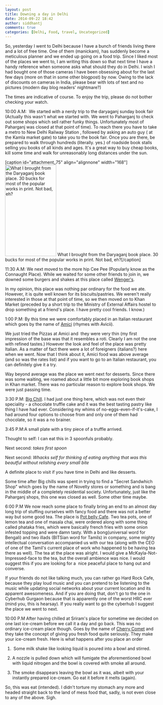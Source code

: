 ```yaml
---
layout: post
title: Downing a day in Delhi
date: 2014-09-22 18:42
author: siddhantj
comments: true
categories: [Delhi, Food, travel, Uncategorized]
---
```

So, yesterday I went to Delhi because I have a bunch of friends living there and a lot of free time. One of them (manickam), has suddenly become a meticulous planner and we ended up going on a food trip. Since I liked most of the places we went to, I am writing this down so that next time I have a handy reference when someone asks what should they do in Delhi. I wish I had bought one of those cameras I have been obsessing about for the last few days (more on that in some other blogpost) by now. Owing to the lack of discounts on cameras in India, please bear with lots of text and no pictures (modern day blog readers' nightmare?)

The times are indicative of course. To enjoy the trip, please do not bother checking your watch.

10:00 A.M:  We started with a nerdy trip to the daryaganj sunday book fair (Actually this wasn't what we started with. We went to Paharganj to check out some shops which sell rather funky things. Unfortunately most of Paharganj was closed at that point of time). To reach there you have to take a metro to New Delhi Railway Station , followed by asking an auto guy ( at the Kamla market gate) to take you to the book fair. Once you are there, be prepared to walk through hundreds (literally. yes.) of roadside book stalls selling you books of all kinds and ages. It's a great way to buy cheap books, kill some time and walk for unreasonably long distances under the sun.

[caption id="attachment_75" align="alignnone" width="168"]<a href="http://siddhantj.files.wordpress.com/2014/09/wp_20140922_002-e1411411249269.jpg"><img class="size-medium wp-image-75" src="http://siddhantj.files.wordpress.com/2014/09/wp_20140922_002-e1411411249269.jpg?w=168" alt="What I brought from the Daryaganj book place. 30 bucks for most of the popular works in print. Not bad, eh?" width="168" height="300" /></a> What I brought from the Daryaganj book place. 30 bucks for most of the popular works in print. Not bad, eh?[/caption]

11:30 A.M: We next moved to the more hip Cee Pee (Popularly know as the Connaught Place). While we waited for some other friends to join in, we downed some burgers and shakes at this place called <a href="http://www.wengers.in/">Wenger's</a>.

In my opinion, this place was nothing par ordinary for the food we ate. However, it is quite well known for its biscuits/pastries. We weren't really interested in those at that point of time, so we then moved on to Khan Market (preceded by a short trip to the Ministry of External Affairs hostel to drop something at a friend's place. I have pretty cool friends. I know.)

1:00 P.M: By this time we were comfortably placed in an Italian restaurant which goes by the name of <a href="https://www.zomato.com/ncr/amici-khan-market-new-delhi">Amici</a> (rhymes with Avicii).

We just tried the Pizzas at Amici and  they were very thin (my first impression of the base was that it resembles a roti. Clearly I am not the one with refined tastes.) However the look and feel of the place was pretty Italian. As a matter of fact there were a lot of foreigners (italians?) here when we went. Now that I think about it, Amici food was above average (and so was the rates list) and if you want to go to an Italian restaurant, you can definitely give it a try.

Way beyond average was the place we went next for desserts. Since there was some waiting, we roamed about a little bit more exploring book shops in Khan market. There was no particular reason to explore book shops. We were just passing time.

3:30 P.M: <a href="https://www.zomato.com/ncr/big-chill-khan-market-delhi">Big Chill</a>. I had just one thing here, which was not even their speciality - a chocolate truffle cake and it was the best tasting pastry like thing I have had ever. Considering my whims of no-eggs-even-if-it's-cake, I had around four options to choose from and only one of them had chocolate, so it was a no brainer.

3:45 P.M:A small plate with a tiny piece of a truffle arrived.

Thought to self: I can eat this in 3 spoonfuls probably.

Next second: *takes first spoon*

Next second: *Whacks self for thinking of eating anything that was this beautful without relishing every small bite*

A definite place to visit if you have time in Delhi and like desserts.

Some time after Big chills was spent in trying to find a "Secret Sandwhich Shop" which goes by the name of Novelty stores or something and is bang in the middle of a completely residential society. Unfortunately, just like the Paharganj shops, this one was closed as well. Some other time maybe.

6:00 P.M We now reach some place to finally bring an end to an almost day long trip of stuffing ourselves with fancy food and there was not a better way but some good tea. The place is <a href="https://www.zomato.com/ncr/the-potbelly-rooftop-cafe-shahpur-jat-delhi">Pot belly Cafe</a>. Two tea pots, one of lemon tea and one of masala chai, were ordered along with some thing called phataka fries, which were basically french fries with some onion infested topping and were damn tasty. With a bong(universal word for Bengali) and two illads (BITSian word for Tamils) in company, some mighty intellectual conversation accompanied us with our tea (along with the CEO of one of the Tamil's current place of work who happened to be having tea there as well). The tea at the place was alright. I would give a McKayla-Not-Impressed-face to the tea, but the overall ambience was nice. I would suggest this if you are looking for a  nice peaceful place to hang out and converse.

If your friends do not like talking much, you can rather go Hard Rock Cafe, because they play loud music and you can pretend to be listening to the music while updating social networks about your current location and its apparent awesomeness. And if you are doing that, don't go to the one in Cyberhub Gurgaon because that is apparently one of the worst HRC ever (mind you, this is hearsay). If you really want to go the cyberhub I suggest the place we went to next.

10:00 P.M After having chilled at Sriram's place for sometime we decided on one last ice-cream before we call it a day and go back. This was no ordinary ice-cream place though. Goes by the name of <a href="https://www.zomato.com/ncr/cherry-comet-dlf-cyber-city-gurgaon">Cherry Comet</a> and they take the concept of giving you fresh food quite seriously. They make your ice-cream fresh. Here is what happens after you place an order

1)  Some milk shake like looking liquid is poured into a bowl and stirred.

2) A nozzle is pulled down which will fumigate the aforementioned bowl with liquid nitrogen and the bowl is covered with smoke all around.

3) The smoke disappears leaving the bowl as it was, albeit with your instantly prepared ice-cream. Go eat it before it melts (again).

So, this was eat (intended). I didn't torture my stomach any more and headed straight back to the land of mess food that, sadly, is not even close to any of the above. Sigh.
